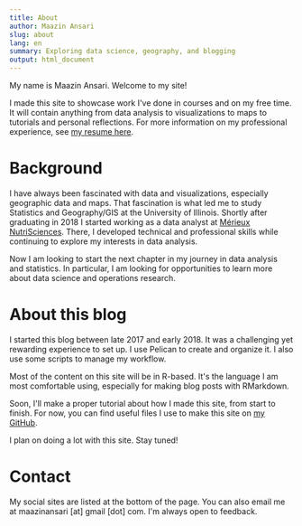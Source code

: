 ```yaml
---
title: About
author: Maazin Ansari
slug: about
lang: en
summary: Exploring data science, geography, and blogging
output: html_document
---
```


My name is Maazin Ansari. Welcome to my site!

I made this site to showcase work I've done in courses and on my free time.
It will contain anything from data analysis to visualizations to maps to tutorials and personal reflections.
For more information on my professional experience, see [my resume here]({filename}/static/Maazin-Ansari-Resume.pdf).

# Background

I have always been fascinated with data and visualizations, especially geographic data and maps.
That fascination is what led me to study Statistics and Geography/GIS at the University of Illinois.
Shortly after graduating in 2018 I started working as a data analyst at [Mérieux NutriSciences](https://digital-solutions.merieuxnutrisciences.com/en/content/qualmap).
There, I developed technical and professional skills while continuing to explore my interests in data analysis.

Now I am looking to start the next chapter in my journey in data analysis and statistics.
In particular, I am looking for opportunities to learn more about data science and operations research.

# About this blog

I started this blog between late 2017 and early 2018. It was a challenging yet rewarding experience to set up.
I use Pelican to create and organize it. I also use some scripts to manage my workflow.

Most of the content on this site will be in R-based.
It's the language I am most comfortable using, especially for making blog posts with RMarkdown.

Soon, I'll make a proper tutorial about how I made this site, from start to finish.
For now, you can find useful files I use to make this site on [my GitHub](https://github.com/maazinansari/maazinansari).

I plan on doing a lot with this site. Stay tuned!

# Contact

My social sites are listed at the bottom of the page. You can also email me at maazinansari [at] gmail [dot] com. I'm always open to feedback.
